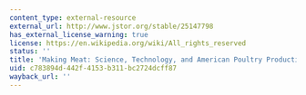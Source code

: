 ```yaml
---
content_type: external-resource
external_url: http://www.jstor.org/stable/25147798
has_external_license_warning: true
license: https://en.wikipedia.org/wiki/All_rights_reserved
status: ''
title: 'Making Meat: Science, Technology, and American Poultry Production'
uid: c783894d-442f-4153-b311-bc2724dcff87
wayback_url: ''
---
```

